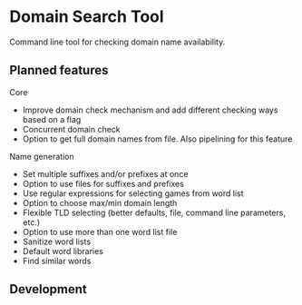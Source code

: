 Domain Search Tool
===============================

Command line tool for checking domain name availability.


Planned features
----------------
Core
* Improve domain check mechanism and add different checking ways based on a flag
* Concurrent domain check
* Option to get full domain names from file. Also pipelining for this feature

Name generation
* Set multiple suffixes and/or prefixes at once
* Option to use files for suffixes and prefixes
* Use regular expressions for selecting games from word list
* Option to choose max/min domain length
* Flexible TLD selecting (better defaults, file, command line parameters, etc.)
* Option to use more than one word list file
* Sanitize word lists
* Default word libraries
* Find similar words


Development
-----------

